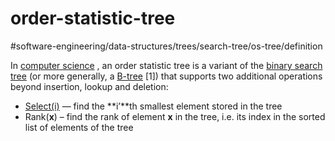 # order-statistic-tree
#software-engineering/data-structures/trees/search-tree/os-tree/definition

In  [computer science](https://en.wikipedia.org/wiki/Computer_science) , an order statistic tree is a variant of the  [binary search tree](https://en.wikipedia.org/wiki/Binary_search_tree)  (or more generally, a  [B-tree](https://en.wikipedia.org/wiki/B-tree) [1]) that supports two additional operations beyond insertion, lookup and deletion:
*  [Select(i)](https://en.wikipedia.org/wiki/Selection_algorithm)  — find the **i’**th smallest element stored in the tree
* Rank(**x**) – find the rank of element **x** in the tree, i.e. its index in the sorted list of elements of the tree